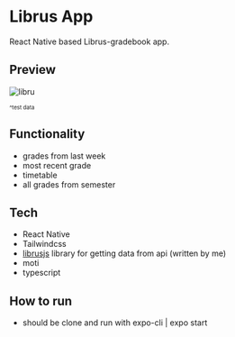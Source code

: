# Librus App

React Native based Librus-gradebook app.

## Preview
![libru](https://user-images.githubusercontent.com/80927085/175992399-dfa06987-52fd-47fa-8580-74b30885f3e3.gif)

<sub><sup>^test data</sup></sub>

## Functionality

- grades from last week
- most recent grade
- timetable
- all grades from semester

## Tech

- React Native
- Tailwindcss
- [librusjs](https://github.com/dejwi/librusjs) library for getting data from api (written by me)
- moti
- typescript

## How to run

- should be clone and run with expo-cli | expo start
